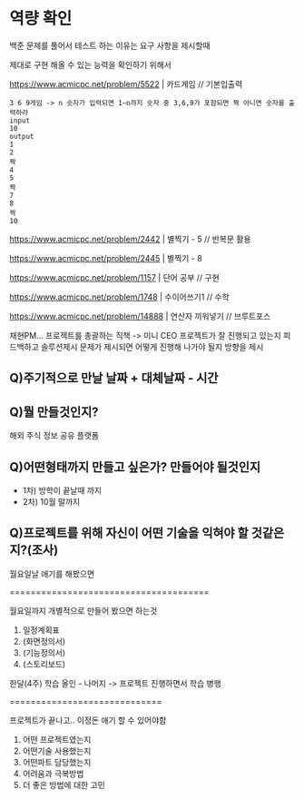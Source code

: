 # 역량 확인
백준 문제를 풀어서 테스트 하는 이유는 요구 사항을 제시할때

제대로 구현 해올 수 있는 능력을 확인하기 위해서

https://www.acmicpc.net/problem/5522 | 카드게임 // 기본입출력

```
3 6 9게임 -> n 숫자가 입력되면 1~n까지 숫자 중 3,6,9가 포함되면 짝 아니면 숫자를 출력하라
input
10
output
1
2
짝
4
5
짝
7
8
짝
10
```

https://www.acmicpc.net/problem/2442  | 별찍기 - 5 // 반복문 활용

https://www.acmicpc.net/problem/2445  | 별찍기 - 8

https://www.acmicpc.net/problem/1157 | 단어 공부 // 구현

https://www.acmicpc.net/problem/1748 | 수이어쓰기1 // 수학

https://www.acmicpc.net/problem/14888 | 연산자 끼워넣기 // 브루트포스

채현PM...
프로젝트를 총괄하는 직책 -> 미니 CEO
프로젝트가 잘 진행되고 있는지 피드백하고 솔루션제시
문제가 제시되면 어떻게 진행해 나가야 될지 방향을 제시

## Q)주기적으로 만날 날짜 + 대체날짜 - 시간

## Q)뭘 만들것인지?
해외 주식 정보 공유 플랫폼

## Q)어떤형태까지 만들고 싶은가? 만들어야 될것인지
* 1차) 방학이 끝날때 까지
* 2차) 10월 말까지

## Q)프로젝트를 위해 자신이 어떤 기술을 익혀야 할 것같은지?(조사)
월요일날 애기를 해봤으면

======================================

월요일까지 개별적으로 만들어 봤으면 하는것

1. 일정계획표
2. (화면정의서)
3. (기능정의서)
4. (스토리보드)

한달(4주) 학습 올인 - 
나머지 -> 프로젝트 진행하면서 학습 병행

=============================

프로젝트가 끝나고.. 이정돈 애기 할 수 있어야함

1. 어떤 프로젝트였는지
2. 어떤기술 사용했는지
3. 어떤파트 담당했는지
4. 어려움과 극복방법
5. 더 좋은 방법에 대한 고민